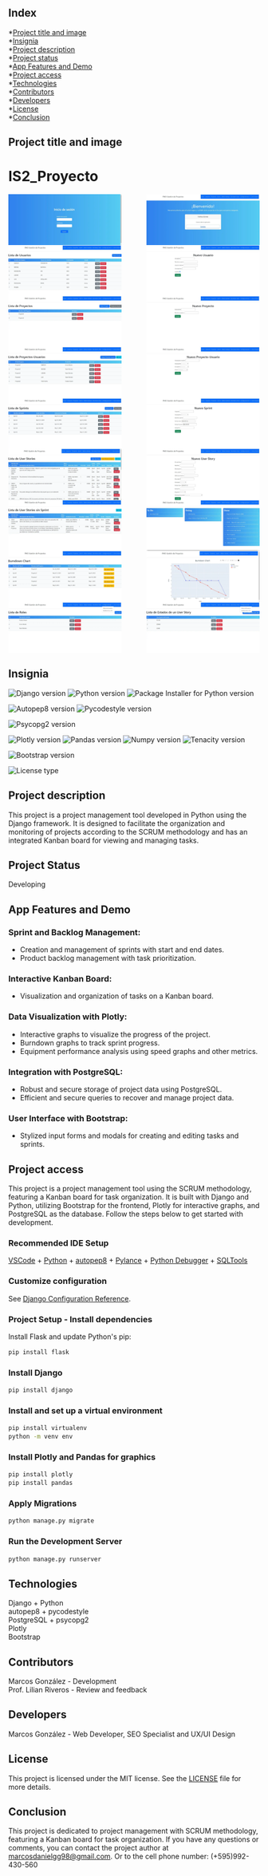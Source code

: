 ## Index
*[Project title and image](#project-title-and-image)\
*[Insignia](#insignia)\
*[Project description](#project-description)\
*[Project status](#project-status)\
*[App Features and Demo](#app-features-and-demo)\
*[Project access](#project-access)\
*[Technologies](#technologies)\
*[Contributors](#contributors)\
*[Developers](#developers)\
*[License](#license)\
*[Conclusion](#conclusion)

## Project title and image
# IS2_Proyecto

<div style="display: flex; flex-wrap: wrap; justify-content: space-between;">
    <img src="./assets/images/readme/1_inicio_de_sesion.webp" width="45%" />
    <img src="./assets/images/readme/2_inicio.webp" width="45%" />
    <img src="./assets/images/readme/3_1_usuarios.webp" width="45%" />
    <img src="./assets/images/readme/3_2_nuevo_usuario.webp" width="45%" />
    <img src="./assets/images/readme/4_1_1_proyectos.webp" width="45%" />
    <img src="./assets/images/readme/4_1_2_nuevo_proyecto.webp" width="45%" />
    <img src="./assets/images/readme/4_2_1_proyectos_usuarios.webp" width="45%" />
    <img src="./assets/images/readme/4_2_2_nuevo_proyecto_usuario.webp" width="45%" />
    <img src="./assets/images/readme/5_1_sprint.webp" width="45%" />
    <img src="./assets/images/readme/5_2_nuevo_sprint.webp" width="45%" />
    <img src="./assets/images/readme/6_1_user_stories.webp" width="45%" />
    <img src="./assets/images/readme/6_2_nuevo_user_story.webp" width="45%" />
    <img src="./assets/images/readme/6_3_use_story_sin_sprint.webp" width="45%" />
    <img src="./assets/images/readme/7_1_tablero_kanban.webp" width="45%" />
    <img src="./assets/images/readme/8_1_burndown_chart.webp" width="45%" />
    <img src="./assets/images/readme/8_2_burndown_chart_graphic.webp" width="45%" />
    <img src="./assets/images/readme/9_1_configuracion_roles_de_usuarios.webp" width="45%" />
    <img src="./assets/images/readme/9_2_configuracion_estados_de_un_user_story.webp" width="45%" />
    <!-- Añadir más imágenes según sea necesario -->
</div>

## Insignia
<!-- Django, Python and PIP -->
![Django version](https://img.shields.io/badge/django-4.2-chartreuse)
![Python version](https://img.shields.io/badge/python-3.10.2-chartreuse)
![Package Installer for Python version](https://img.shields.io/badge/pip-23.1.1-chartreuse)
<!-- Tools PEP 8 – Style Guide for Python Code -->
![Autopep8 version](https://img.shields.io/badge/autopep8-2.0.2-yellow)
![Pycodestyle version](https://img.shields.io/badge/pycodestyle-2.10.0-yellow)
<!-- Python driver for PostgreSQL -->
![Psycopg2 version](https://img.shields.io/badge/psycopg2-2.9.6-aquamarine)
<!-- Data visualization library for Python -->
![Plotly version](https://img.shields.io/badge/plotly-5.14.1-chartreuse)
![Pandas version](https://img.shields.io/badge/pandas-2.0.2-yellow)
![Numpy version](https://img.shields.io/badge/numpy-1.24.3-yellow)
![Tenacity version](https://img.shields.io/badge/tenacity-8.2.2-yellow)
<!-- Bootstrap CDN -->
![Bootstrap version](https://img.shields.io/badge/bootstrap-5.2.3-aquamarine)
<!-- License -->
![License type](https://img.shields.io/badge/license-MIT-green)

## Project description
This project is a project management tool developed in Python using the Django framework. It is designed to facilitate the organization and monitoring of projects according to the SCRUM methodology and has an integrated Kanban board for viewing and managing tasks.

## Project Status
Developing

## App Features and Demo

### Sprint and Backlog Management:
 - Creation and management of sprints with start and end dates.
 - Product backlog management with task prioritization.

### Interactive Kanban Board:
 - Visualization and organization of tasks on a Kanban board.

### Data Visualization with Plotly:
 - Interactive graphs to visualize the progress of the project.
 - Burndown graphs to track sprint progress.
 - Equipment performance analysis using speed graphs and other metrics.

### Integration with PostgreSQL:
 - Robust and secure storage of project data using PostgreSQL.
 - Efficient and secure queries to recover and manage project data.

### User Interface with Bootstrap:
 - Stylized input forms and modals for creating and editing tasks and sprints.

<!--
### Notifications and Reminders:
 - Notification system to alert team members about important changes and upcoming events.
 - Automatic reminders for upcoming tasks and events.

### User Authentication and Authorization:
 - User registration and authentication.
 - Role and permission management for different team members (e.g. Product Owner, Scrum Master, Developer).
-->


## Project access

This project is a project management tool using the SCRUM methodology, featuring a Kanban board for task organization. It is built with Django and Python, utilizing Bootstrap for the frontend, Plotly for interactive graphs, and PostgreSQL as the database. Follow the steps below to get started with development.

### Recommended IDE Setup

[VSCode](https://code.visualstudio.com/) + [Python](https://marketplace.visualstudio.com/items?itemName=ms-python.python) + [autopep8](https://marketplace.visualstudio.com/items?itemName=ms-python.autopep8) + [Pylance](https://marketplace.visualstudio.com/items?itemName=ms-python.vscode-pylance) + [Python Debugger](https://marketplace.visualstudio.com/items?itemName=ms-python.debugpy) + [SQLTools](https://marketplace.visualstudio.com/items?itemName=mtxr.sqltools) 

### Customize configuration

See [Django Configuration Reference](https://docs.djangoproject.com/en/stable/topics/settings/).

### Project Setup - Install dependencies
Install Flask and update Python's pip:

```sh
pip install flask
```

### Install Django

```sh
pip install django
```

### Install and set up a virtual environment

```sh
pip install virtualenv
python -m venv env
```

### Install Plotly and Pandas for graphics

```sh
pip install plotly
pip install pandas
```

### Apply Migrations

```sh
python manage.py migrate
```

### Run the Development Server

```sh
python manage.py runserver
```

## Technologies
Django + Python\
autopep8 + pycodestyle\
PostgreSQL + psycopg2\
Plotly\
Bootstrap

## Contributors
Marcos González - Development\
Prof. Lilian Riveros - Review and feedback

## Developers
<!--Project Manager, Scrum Master, Team Lead, Web Developer, SEO Specialist and UX/UI Design-->
Marcos González - Web Developer, SEO Specialist and UX/UI Design

## License
This project is licensed under the MIT license. See the [LICENSE](LICENSE) file for more details.

## Conclusion
This project is dedicated to project management with SCRUM methodology, featuring a Kanban board for task organization. If you have any questions or comments, you can contact the project author at marcosdanielgg98@gmail.com. Or to the cell phone number: (+595)992-430-560